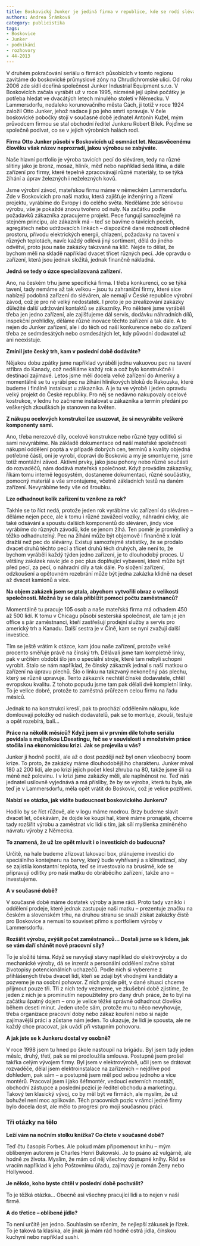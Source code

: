 ```yaml
---
title: Boskovický Junker je jediná firma v republice, kde se rodí slévárenské tavicí pece
authors: Andrea Šrámková
category: publicistika
tags:
- Boskovice
- Junker
- podnikání
- rozhovory
- 44-2013
---
```


V druhém pokračování seriálu o firmách působících v tomto regionu zavítáme do boskovické průmyslové zóny na Chrudichromské ulici. Od roku 2006 zde sídlí dceřiná společnost Junker Industrial Equipment s.r.o. V Boskovicích začala vyrábět už v roce 1995, nicméně její úplné počátky je potřeba hledat ve dvacátých letech minulého století v Německu. V Lammersdorfu, nedaleko korunovačního města Cách, ji totiž v roce 1924 založil Otto Junker, jehož nadace ji po jeho smrti spravuje. V čele boskovické pobočky stojí v současné době jednatel Antonín Kužel, mým průvodcem firmou se stal obchodní ředitel Junkeru Robert Bílek. Pojďme se společně podívat, co se v jejich výrobních halách rodí.

**Firma Otto Junker působí v Boskovicích už osmnáct let. Nezasvěcenému člověku však název neprozradí, jakou výrobou se zabýváte.**

Naše hlavní portfolio je výroba tavicích pecí do sléváren, tedy na různé slitiny jako je bronz, mosaz, hliník, měď nebo například šedá litina, a dále zařízení pro firmy, které tepelně zpracovávají různé materiály, to se týká žíhání a úprav železných i neželezných kovů.

Jsme výrobní závod, mateřskou firmu máme v německém Lammersdorfu. Zde v Boskovicích pro naši matku, která zajišťuje inženýring a řízení projektu, vyrábíme do Evropy i do celého světa. Neděláme zde sériovou výrobu, vše je pokaždé znovu tvořeno od nuly. Na začátku podle požadavků zákazníka zpracujeme projekt. Pece fungují samozřejmě na stejném principu, ale zákazník má – teď se bavíme o tavicích pecích, agregátech nebo udržovacích linkách – dispozičně dané možnosti ohledně prostoru, přívodu elektrických energií, chlazení, požadavky na tavení v různých teplotách, navíc každý odlévá jiný sortiment, dělá do jiného odvětví, proto jsou naše zakázky takzvaně na klíč. Nejde to dělat, že bychom měli na skladě například dvacet třicet různých pecí. Jde opravdu o zařízení, která jsou jednak složitá, jednak finančně nákladná.

**Jedná se tedy o úzce specializovaná zařízení.**

Ano, na českém trhu jsme specifická firma. I třeba konkurenci, co se týká tavení, tady nemáme až tak velkou – jsou tu zahraniční firmy, které sice nabízejí podobná zařízení do sléváren, ale nemají v České republice výrobní závod, což je pro ně velký nedostatek. I proto je po zrealizování zakázky důležité další udržování kontaktů se zákazníky. Pro některé jsme vyráběli třeba jen jedno zařízení, ale zajišťujeme dál servis, dodávku náhradních dílů, inspekční prohlídky, děláme různé inovace těchto zařízení a tak dále. A to nejen do Junker zařízení, ale i do těch od naší konkurence nebo do zařízení třeba ze sedmdesátých nebo osmdesátých let, kdy původní dodavatel už ani neexistuje.

**Zmínil jste český trh, kam v poslední době dodáváte?**

Nějakou dobu zpátky jsme například vyráběli jednu vakuovou pec na tavení stříbra do Kanady, což neděláme každý rok a což bylo konstrukčně i destinací zajímavé. Letos jsme měli docela velké zařízení do Ameriky a momentálně se tu vyrábí pec na žíhání hliníkových bloků do Rakouska, které budeme i finálně instalovat u zákazníka. A je tu ve výrobě i jeden opravdu velký projekt do České republiky. Pro něj se nedávno nakupovaly ocelové kostrukce, v lednu ho začneme instalovat u zákazníka a termín předání po veškerých zkouškách je stanoven na květen.

**Z nákupu ocelových konstrukcí lze usuzovat, že si nevyrábíte veškeré komponenty sami.**

Ano, třeba nerezové díly, ocelové konstrukce nebo různé typy odlitků si sami nevyrábíme. Na základě dokumentace od naší mateřské společnosti nákupní oddělení poptá a v případě dobrých cen, termínů a kvality objedná potřebné části, oni je vyrobí, dopraví do Boskovic a my je smontujeme, jsme totiž montážní závod. Aktivní prvky, jako jsou pohony nebo různé součásti do rozvaděčů, nám dodává mateřská společnost. Když provádím zákazníky, říkám tomu interně legosystém, dostaneme dokumentaci, různé součástky, pomocný materiál a vše smontujeme, včetně základních testů na daném zařízení. Nevyrábíme tedy vše od šroubku.

**Lze odhadnout kolik zařízení tu vznikne za rok?**

Takhle se to říct nedá, protože jeden rok vyrábíme víc zařízení do sléváren – děláme nejen pece, ale k tomu i různé zavážecí vozíky, náhradní cívky, ale také odsávání a spoustu dalších komponentů do sléváren, jindy více vyrábíme do různých závodů, kde se jenom žíhá. Ten poměr je proměnlivý a těžko odhadnutelný. Pec na žíhání může být objemově i finančně x krát dražší než pec do slévárny. Existují samozřejmě statistiky, že se prodalo dvacet druhů těchto pecí a třicet druhů těch druhých, ale není to, že bychom vyráběli každý týden jedno zařízení, je to dlouhodobý proces. U většiny zakázek navíc jde o pec plus doplňující vybavení, které může být před pecí, za pecí, o náhradní díly a tak dále. Po složení zařízení, odzkoušení a opětovném rozebrání může být jedna zakázka klidně na deset až dvacet kamionů a více.

**Na objem zakázek jsem se ptala, abychom vytvořili obraz o velikosti společnosti. Možná by se dala přiblížit pomocí počtu zaměstnanců?**

Momentálně tu pracuje 105 osob a naše mateřská firma má odhadem 450 až 500 lidí. K tomu v Chicagu působí sesterská společnost, ale tam je jen office s pár zaměstnanci, kteří zastřešují prodejní služby a servis pro americký trh a Kanadu. Další sestra je v Číně, kam se nyní zvažují další investice.

Tím se ještě vrátím k otázce, kam jdou naše zařízení, protože velké procento směřuje právě na čínský trh. Dělávali jsme tam kompletně linky, pak v určitém období šlo jen o speciální stroje, které tam nebyli schopni vyrobit. Stalo se nám například, že čínský zákazník jednal s naší matkou o zařízení na úpravu plechů. Šlo o linku na takzvaný nekonečný pás plechu, který se různě upravuje. Tento zákazník nechtěl čínské dodavatele, chtěl evropskou kvalitu. Z tohoto popudu jsme tam pak dělali dvě kompletní linky. To je velice dobré, protože to zaměstná průřezem celou firmu na řadu měsíců.

Jednak to na konstrukci kreslí, pak to prochází oddělením nákupu, kde domlouvají položky od našich dodavatelů, pak se to montuje, zkouší, testuje a opět rozebírá, balí…

**Práce na několik měsíců? Když jsem si v prvním díle tohoto seriálu povídala s majitelkou LDseatingu, řeč se v souvislosti s množstvím práce stočila i na ekonomickou krizi. Jak se projevila u vás?**

Junker ji hodně pocítil, ale až o dost později než byl onen všeobecný boom krize. To proto, že zakázky máme dlouhodobějšího charakteru. Junker míval 180 až 200 lidí, ale po krizi jejich počet klesl zhruba na 80, takže jsme šli na méně než polovinu. I v krizi jsme zakázky měli, ale naplněnost ne. Teď náš jednatel usilovně vyjednává a má přísliby, že by se výroba, která tu byla, ale teď je v Lammersdorfu, měla opět vrátit do Boskovic, což je velice pozitivní.

**Nabízí se otázka, jak vidíte budoucnost boskovického Junkeru?**

Hodilo by se říct růžově, ale v logu máme modrou. Brzy budeme slavit dvacet let, očekávám, že dojde ke koupi hal, které máme pronajaté, chceme tady rozšířit výrobu a zaměstnat víc lidí s tím, jak sílí myšlenka zmíněného návratu výroby z Německa.

**To znamená, že už lze opět mluvit i o investicích do budoucna?**

Určitě, na hale budeme zřizovat lakovací box, plánujeme investici do speciálního kontejneru na barvy, který bude vyhřívaný a s klimatizací, aby se zajistila konstantní teplota, teď se investovalo na brusírně, kde se připravují odlitky pro naši matku do obráběcího zařízení, takže ano – investujeme.

**A v současné době?**

V současné době máme dostatek výroby a jsme rádi. Proto tady vzniklo i oddělení prodeje, které jednak zastupuje naši matku – prezentuje značku na českém a slovenském trhu, na druhou stranu se snaží získat zakázky čistě pro Boskovice a nemusí to souviset přímo s portfoliem výroby v Lammersdorfu.

**Rozšířit výrobu, zvýšit počet zaměstnanců… Dostali jsme se k lidem, jak se vám daří shánět nové pracovní síly?**

To je složité téma. Když se navyšují stavy například do elektrovýroby a do mechanické výroby, dá se inzerát a personální oddělení začne sbírat životopisy potencionálních uchazečů. Podle nich si vybereme z přihlášených třeba dvacet lidí, kteří se zdají být vhodnými kandidáty a pozveme je na osobní pohovor. Z nich projde pět, v dané situaci chceme přijmout pouze tři. Tři z nich tedy vezmeme, ve zkušební době zjistíme, že jeden z nich je s prominutím nepoužitelný pro daný druh práce, že to byl na začátku špatný dojem – ono je velice těžké správně odhadnout člověka během deseti minut. Jeden uteče sám, protože mu tu něco nevyhovuje, třeba organizace pracovní doby nebo zákaz kouření nebo si najde zajímavější práci a zůstane nám jeden. To ukazuje, že lidí je spousta, ale ne každý chce pracovat, jak uvádí při vstupním pohovoru.

**A jak jste se k Junkeru dostal vy osobně?**

V roce 1998 jsem tu hned po škole nastoupil na brigádu. Byl jsem tady jeden měsíc, druhý, třetí, pak se mi prodloužila smlouva. Postupně jsem prošel takřka celým vývojem firmy. Byl jsem v elektrovýrobě, učil jsem se drátovat rozvaděče, dělal jsem elektroinstalace na zařízeních – nejdříve pod dohledem, pak sám – a postupně jsem měl pod sebou jednoho a více montérů. Pracoval jsem i jako šéfmontér, vedoucí externích montáží, obchodní zástupce a poslední pozicí je ředitel obchodu a marketingu. Takový ten klasický vývoj, co by měl být ve firmách, ale myslím, že už bohužel není moc aplikován. Těch pracovních pozic v rámci jedné firmy bylo docela dost, ale mělo to progresi pro moji současnou práci.

### Tři otázky na tělo

**Leží vám na nočním stolku knížka? Co čtete v současné době?**

Teď čtu časopis Forbes. Ale pokud mám připomenout knihu – mým oblíbeným autorem je Charles Henri Bukowski. Je to psáno až vulgárně, ale hodně ze života. Myslím, že mám od něj všechny dostupné knihy. Rád se vracím například k jeho Poštovnímu úřadu, zajímavý je román Ženy nebo Hollywood.

**Je někdo, koho byste chtěl v poslední době pochválit?**

To je těžká otázka… Obecně asi všechny pracující lidi a to nejen v naší firmě.

**A do třetice – oblíbené jídlo?**

To není určitě jen jedno. Souhlasím se rčením, že nejlepší zákusek je řízek. To je taková ta klasika, ale jinak já mám rád hodně ostrá jídla, čínskou kuchyni nebo například sushi.
